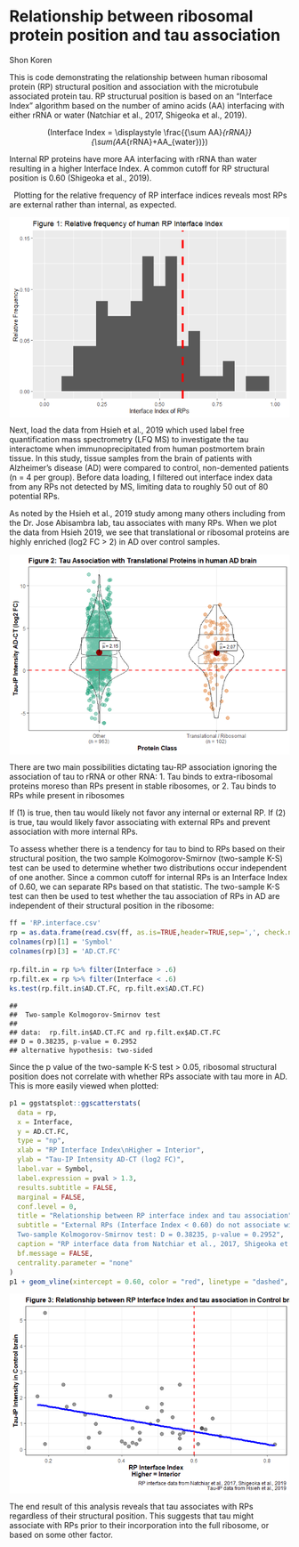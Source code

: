 Relationship between ribosomal protein position and tau association
================
Shon Koren

This is code demonstrating the relationship between human ribosomal
protein (RP) structural position and association with the microtubule
associated protein tau. RP structurual position is based on an
“Interface Index” algorithm based on the number of amino acids (AA)
interfacing with either rRNA or water (Natchiar et al., 2017, Shigeoka
et al., 2019).  

<center>

\(Interface Index = \displaystyle \frac{{\sum AA}_{rRNA}}{\sum(AA_{rRNA}+AA_{water})}\)

</center>

Internal RP proteins have more AA interfacing with rRNA than water
resulting in a higher Interface Index. A common cutoff for RP structural
position is 0.60 (Shigeoka et al., 2019).

  Plotting for the relative frequency of RP interface indices reveals
most RPs are external rather than internal, as expected.  

<img src="test_files/figure-gfm/unnamed-chunk-2-1.png" style="display: block; margin: auto;" />

Next, load the data from Hsieh et al., 2019 which used label free
quantification mass spectrometry (LFQ MS) to investigate the tau
interactome when immunoprecipitated from human postmortem brain tissue.
In this study, tissue samples from the brain of patients with
Alzheimer’s disease (AD) were compared to control, non-demented
patients (n = 4 per group). Before data loading, I filtered out
interface index data from any RPs not detected by MS, limiting data to
roughly 50 out of 80 potential RPs.

As noted by the Hsieh et al., 2019 study among many others including
from the Dr. Jose Abisambra lab, tau associates with many RPs. When we
plot the data from Hsieh 2019, we see that translational or ribosomal
proteins are highly enriched (log2 FC \> 2) in AD over control samples.

<img src="test_files/figure-gfm/unnamed-chunk-5-1.png" style="display: block; margin: auto;" />

There are two main possibilities dictating tau-RP association ignoring
the association of tau to rRNA or other RNA: 1. Tau binds to
extra-ribosomal proteins moreso than RPs present in stable ribosomes, or
2. Tau binds to RPs while present in ribosomes

If (1) is true, then tau would likely not favor any internal or external
RP. If (2) is true, tau would likely favor associating with external RPs
and prevent association with more internal RPs.

To assess whether there is a tendency for tau to bind to RPs based on
their structural position, the two sample Kolmogorov-Smirnov (two-sample
K-S) test can be used to determine whether two distributions occur
independent of one another. Since a common cutoff for internal RPs is an
Interface Index of 0.60, we can separate RPs based on that statistic.
The two-sample K-S test can then be used to test whether the tau
association of RPs in AD are independent of their structural position in
the ribosome:

``` r
ff = 'RP.interface.csv'
rp = as.data.frame(read.csv(ff, as.is=TRUE,header=TRUE,sep=',', check.names=FALSE, fileEncoding = "UTF-8-BOM"))
colnames(rp)[1] = 'Symbol'
colnames(rp)[3] = 'AD.CT.FC'

rp.filt.in = rp %>% filter(Interface > .6)
rp.filt.ex = rp %>% filter(Interface < .6)
ks.test(rp.filt.in$AD.CT.FC, rp.filt.ex$AD.CT.FC)
```

    ## 
    ##  Two-sample Kolmogorov-Smirnov test
    ## 
    ## data:  rp.filt.in$AD.CT.FC and rp.filt.ex$AD.CT.FC
    ## D = 0.38235, p-value = 0.2952
    ## alternative hypothesis: two-sided

Since the p value of the two-sample K-S test \> 0.05, ribosomal
structural position does not correlate with whether RPs associate with
tau more in AD. This is more easily viewed when plotted:

``` r
p1 = ggstatsplot::ggscatterstats(
  data = rp,
  x = Interface,
  y = AD.CT.FC,
  type = "np",
  xlab = "RP Interface Index\nHigher = Interior",
  ylab = "Tau-IP Intensity AD-CT (log2 FC)",
  label.var = Symbol,
  label.expression = pval > 1.3,
  results.subtitle = FALSE,
  marginal = FALSE,
  conf.level = 0,
  title = "Relationship between RP interface index and tau association",
  subtitle = "External RPs (Interface Index < 0.60) do not associate with tau greater than internal RPs:
  Two-sample Kolmogorov-Smirnov test: D = 0.38235, p-value = 0.2952",
  caption = "RP interface data from Natchiar et al., 2017, Shigeoka et al., 2019\nTau-IP data from Hsieh et al., 2019",
  bf.message = FALSE,
  centrality.parameter = "none"
)
p1 + geom_vline(xintercept = 0.60, color = "red", linetype = "dashed", size = 1)
```

<img src="test_files/figure-gfm/unnamed-chunk-7-1.png" style="display: block; margin: auto;" />

The end result of this analysis reveals that tau associates with RPs
regardless of their structural position. This suggests that tau might
associate with RPs prior to their incorporation into the full ribosome,
or based on some other factor.
